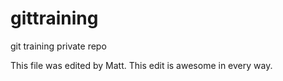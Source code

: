 gittraining
===========

git training private repo

This file was edited by Matt. This edit is awesome in every way.

